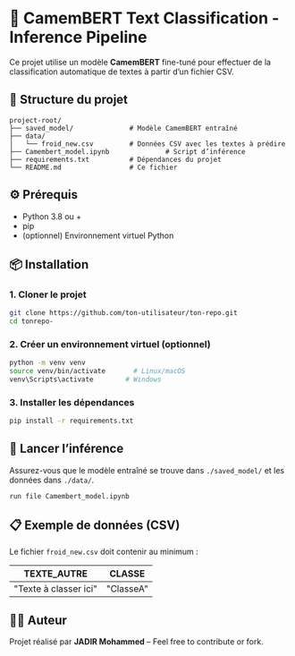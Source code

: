 
# 🧠 CamemBERT Text Classification - Inference Pipeline

Ce projet utilise un modèle **CamemBERT** fine-tuné pour effectuer de la classification automatique de textes à partir d’un fichier CSV.

## 📁 Structure du projet

```
project-root/
├── saved_model/              # Modèle CamemBERT entraîné
├── data/
│   └── froid_new.csv         # Données CSV avec les textes à prédire
├── Camembert_model.ipynb              # Script d’inférence
├── requirements.txt          # Dépendances du projet
└── README.md                 # Ce fichier
```

## ⚙️ Prérequis

- Python 3.8 ou +
- pip
- (optionnel) Environnement virtuel Python

## 📦 Installation

### 1. Cloner le projet

```bash
git clone https://github.com/ton-utilisateur/ton-repo.git
cd tonrepo-
```

### 2. Créer un environnement virtuel (optionnel)

```bash
python -m venv venv
source venv/bin/activate       # Linux/macOS
venv\Scripts\activate        # Windows
```

### 3. Installer les dépendances

```bash
pip install -r requirements.txt
```

## 🚀 Lancer l’inférence

Assurez-vous que le modèle entraîné se trouve dans `./saved_model/` et les données dans `./data/`.

```bash
run file Camembert_model.ipynb
```


## 📋 Exemple de données (CSV)

Le fichier `froid_new.csv` doit contenir au minimum :

| TEXTE_AUTRE             | CLASSE    |
|--------------------------|-----------|
| "Texte à classer ici"    | "ClasseA" |

## 🧑‍💻 Auteur

Projet réalisé par **JADIR Mohammed** – Feel free to contribute or fork.
